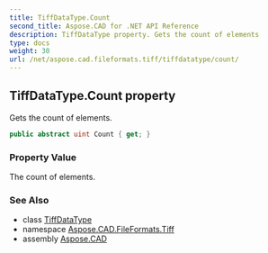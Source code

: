 ```yaml
---
title: TiffDataType.Count
second_title: Aspose.CAD for .NET API Reference
description: TiffDataType property. Gets the count of elements
type: docs
weight: 30
url: /net/aspose.cad.fileformats.tiff/tiffdatatype/count/
---
```

## TiffDataType.Count property

Gets the count of elements.

```csharp
public abstract uint Count { get; }
```

### Property Value

The count of elements.

### See Also

* class [TiffDataType](../)
* namespace [Aspose.CAD.FileFormats.Tiff](../../tiffdatatype/)
* assembly [Aspose.CAD](../../../)


